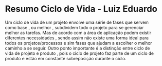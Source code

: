 # Resumo Ciclo de Vida - Luiz Eduardo

Um ciclo de vida de um projeto envolve uma série de fases que servem como base , ou melhor , subdividem todo o projeto para se gerenciar melhor as tarefas.
Mas de acordo com a área de aplicação podem existir diferentes necessidades , sendo assim não existe uma forma ideal para todos os projetos/processos e sim fases que ajudam a escolher o melhor caminho a se seguir.
Outro ponto importante é a distinção entre ciclo de vida de projeto e produto , pois o ciclo de projeto faz parte de um ciclo de produto e estão em constante sobreposição durante o ciclo.

